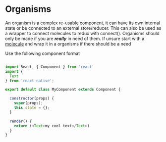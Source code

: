 # Organisms

An organism is a complex re-usable component, it can have its own internal state or be connected to an external store/reducer. This can also be used as a wrapper to connect molecules to redux with connect(). Organisms should only be made if you are ___really___ in need of them. If unsure start with a [molecule](../molecules/README.md) and wrap it in a organisms if there should be a need

Use the following component format
```js

import React, { Component } from 'react'
import {
  Text
} from 'react-native';

export default class MyComponent extends Component {

  constructor(props) {
    super(props);
    this.state = {};
  }

  render() {
    return (<Text>my cool text</Text>)
  }
}

```
